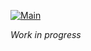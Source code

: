 [![Main](https://github.com/ankoh/loper-db-web/actions/workflows/main.yaml/badge.svg)](https://github.com/ankoh/loper-db-web/actions/workflows/main.yaml)

*Work in progress*